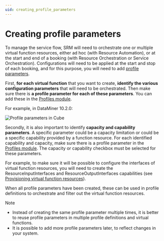 ```yaml
---
uid: creating_profile_parameters
---
```


# Creating profile parameters

To manage the service flow, SRM will need to orchestrate one or multiple virtual function resources, either ad hoc (with Resource Automation), or at the start and end of a booking (with Resource Orchestration or Service Orchestration). Configurations will need to be applied at the start and stop of each booking, and for this purpose, you will need to add [profile parameters](xref:srm_definitions#profile-parameter).

First, **for each virtual function** that you want to create, **identify the various configuration parameters** that will need to be orchestrated. Then make sure there is **a profile parameter for each of these parameters**. You can add these in the [Profiles module](xref:Configuring_profile_parameters).

For example, in DataMiner 10.2.0:

![Profile parameters in Cube](~/user-guide/images/ProfileParametersExample.png)

Secondly, it is also important to identify **capacity and capability parameters**. A specific parameter could be a capacity limitation or could be a specific capability provided by a function resource. For each identified capability and capacity, make sure there is a profile parameter in the [Profiles module](xref:Configuring_profile_parameters). The capacity or capability checkbox must be selected for these parameters.

For example, to make sure it will be possible to configure the interfaces of virtual function resources, you will need to create the ResourceInputInterfaces and ResourceOutputInterfaces capabilities (see [Provisioning virtual function resources](xref:provisioning_VFRs)).

When all profile parameters have been created, these can be used in profile definitions to orchestrate and filter out the virtual function resources.

> [!NOTE]
>
> - Instead of creating the same profile parameter multiple times, it is better to reuse profile parameters in multiple profile definitions and virtual functions.
> - It is possible to add more profile parameters later, to reflect changes in your system.
